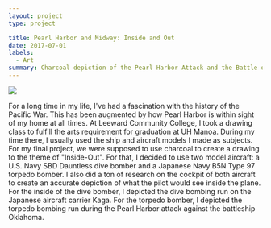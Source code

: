 ```yaml
---
layout: project
type: project

title: Pearl Harbor and Midway: Inside and Out
date: 2017-07-01
labels:
  - Art
summary: Charcoal depiction of the Pearl Harbor Attack and the Battle of Midway
---
```


<img class="ui medium right floated rounded image" src="/images/pearl_harbor_and_midway__charcoal_drawing.png">

For a long time in my life, I've had a fascination with the history of the Pacific War. This has been augmented by how Pearl Harbor is within sight of my home at all times. At Leeward Community College, I took a drawing class to fulfill the arts requirement for graduation at UH Manoa. During my time there, I usually used the ship and aircraft models I made as subjects.  For my final project, we were supposed to use charcoal to create a drawing to the theme of "Inside-Out". For that, I decided to use two model aircraft: a U.S. Navy SBD Dauntless dive bomber and a Japanese Navy B5N Type 97 torpedo bomber. I also did a ton of research on the cockpit of both aircraft to create an accurate depiction of what the pilot would see inside the plane. For the inside of the dive bomber, I depicted the dive bombing run on the Japanese aircraft carrier Kaga. For the torpedo bomber, I depicted the torpedo bombing run during the Pearl Harbor attack against the battleship Oklahoma.
